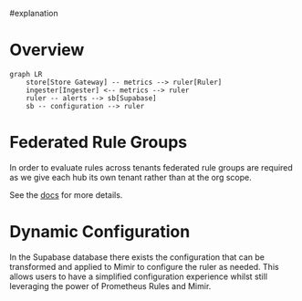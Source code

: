 #explanation 

# Overview

```mermaid
graph LR
	store[Store Gateway] -- metrics --> ruler[Ruler]
	ingester[Ingester] <-- metrics --> ruler
	ruler -- alerts --> sb[Supabase]
	sb -- configuration --> ruler
```

# Federated Rule Groups

In order to evaluate rules across tenants federated rule groups are required as we give each hub its own tenant rather than at the org scope.

See the [docs](https://grafana.com/docs/mimir/latest/references/architecture/components/ruler/#federated-rule-groups) for more details.

# Dynamic Configuration

In the Supabase database there exists the configuration that can be transformed and applied to Mimir to configure the ruler as needed. This allows users to have a simplified configuration experience whilst still leveraging the power of Prometheus Rules and Mimir.
